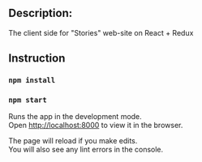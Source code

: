 ## Description: 
The client side for "Stories" web-site on React + Redux

## Instruction

### `npm install`

### `npm start`

Runs the app in the development mode.<br>
Open [http://localhost:8000](http://localhost:3000) to view it in the browser.

The page will reload if you make edits.<br>
You will also see any lint errors in the console.

